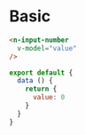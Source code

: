 # Basic
```html
<n-input-number
  v-model="value"
/>
```
```js
export default {
  data () {
    return {
      value: 0
    }
  }
}
```